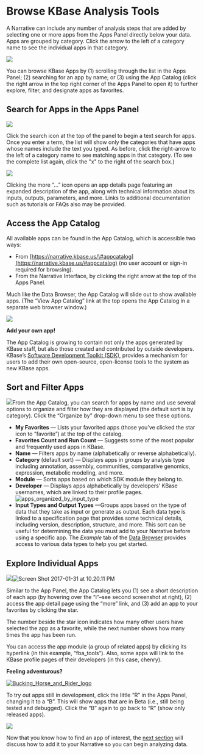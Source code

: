 # Browse KBase Analysis Tools

A Narrative can include any number of analysis steps that are added by selecting one or more apps from the Apps Panel directly below your data. Apps are grouped by category. Click the arrow to the left of a category name to see the individual apps in that category.

![](../../.gitbook/assets/app-panel-open.png)

You can browse KBase Apps by \(1\) scrolling through the list in the Apps Panel; \(2\) searching for an app by name; or \(3\) using the App Catalog \(click the right arrow in the top right corner of the Apps Panel to open it\) to further explore, filter, and designate apps as favorites.

## **Search for Apps in the Apps Panel**

![](../../.gitbook/assets/screen-shot-2017-11-28-at-3.03.38-pm.png)

Click the search icon at the top of the panel to begin a text search for apps. Once you enter a term, the list will show only the categories that have apps whose names include the text you typed. As before, click the right-arrow to the left of a category name to see matching apps in that category. \(To see the complete list again, click the "x" to the right of the search box.\)

![](../../.gitbook/assets/screen-shot-2017-11-28-at-3.05.09-pm.png)

Clicking the more “…” icon opens an app details page featuring an expanded description of the app, along with technical information about its inputs, outputs, parameters, and more. Links to additional documentation such as tutorials or FAQs also may be provided.

## **Access the App Catalog**

All available apps can be found in the App Catalog, which is accessible two ways:

* From [https://narrative.kbase.us/\#appcatalog](https://narrative.kbase.us/#appcatalog) \(no user account or sign-in required for browsing\).
* From the Narrative Interface, by clicking the right arrow at the top of the Apps Panel.

Much like the Data Browser, the App Catalog will slide out to show available apps. \(The “View App Catalog” link at the top opens the App Catalog in a separate web browser window.\)

![](../../.gitbook/assets/screen-shot-2017-01-31-at-10.08.43-pm.png)

**Add your own app!**

The App Catalog is growing to contain not only the apps generated by KBase staff, but also those created and contributed by outside developers. KBase’s [Software Development Toolkit \(SDK\)](../../developing-apps-1/develop.md), provides a mechanism for users to add their own open-source, open-license tools to the system as new KBase apps.

## **Sort and Filter Apps**

[![](../../.gitbook/assets/screen-shot-2017-01-31-at-10.11.24-pm.png)](https://kbase.us/wp-content/uploads/2014/12/Screen-Shot-2017-01-31-at-10.11.24-PM.png)From the App Catalog, you can search for apps by name and use several options to organize and filter how they are displayed \(the default sort is by category\). Click the “Organize by” drop-down menu to see these options.

* **My Favorites** — Lists your favorited apps \(those you’ve clicked the star icon to “favorite”\) at the top of the catalog.
* **Favorites Count and Run Count** — Suggests some of the most popular and frequently used apps in KBase.
* **Name** — Filters apps by name \(alphabetically or reverse alphabetically\).
* **Category** \(default sort\) — Displays apps in groups by analysis type including annotation, assembly, communities, comparative genomics, expression, metabolic modeling, and more.
* **Module** — Sorts apps based on which SDK module they belong to.
* **Developer** — Displays apps alphabetically by developers’ KBase usernames, which are linked to their profile pages. ![apps\_organized\_by\_input\_type](../../.gitbook/assets/apps_organized_by_input_type-300x230.png)
* **Input Types and Output Types** —Groups apps based on the type of data that they take as input or generate as output. Each data type is linked to a specification page that provides some technical details, including version, description, structure, and more. This sort can be useful for determining the data you must add to your Narrative before using a specific app. The _Example_ tab of the [Data Browser](adding-data.md) provides access to various data types to help you get started.

## **Explore Individual Apps**

![](../../.gitbook/assets/screen-shot-2017-01-31-at-10.20.03-pm.png)![Screen Shot 2017-01-31 at 10.20.11 PM](../../.gitbook/assets/screen-shot-2017-01-31-at-10.20.11-pm.png)

Similar to the App Panel, the App Catalog lets you \(1\) see a short description of each app \(by hovering over the “i”–see second screenshot at right\), \(2\) access the app detail page using the “more” link, and \(3\) add an app to your favorites by clicking the star.

The number beside the star icon indicates how many other users have selected the app as a favorite, while the next number shows how many times the app has been run.

You can access the app module \(a group of related apps\) by clicking its hyperlink \(in this example, “fba\_tools”\). Also, some apps will link to the KBase profile pages of their developers \(in this case, chenry\).

**Feeling adventurous?**

[![Bucking\_Horse\_and\_Rider\_logo](../../.gitbook/assets/bucking_horse_and_rider_logo.png)](https://kbase.us/wp-content/uploads/2014/12/Bucking_Horse_and_Rider_logo.png)

To try out apps still in development, click the little “R” in the Apps Panel, changing it to a “B”. This will show apps that are in Beta \(i.e., still being tested and debugged\). Click the “B” again to go back to “R” \(show only released apps\).

![](../../.gitbook/assets/betaapps_menu%20%283%29.png)

Now that you know how to find an app of interest, the [next section](analyze-data.md) will discuss how to add it to your Narrative so you can begin analyzing data.


